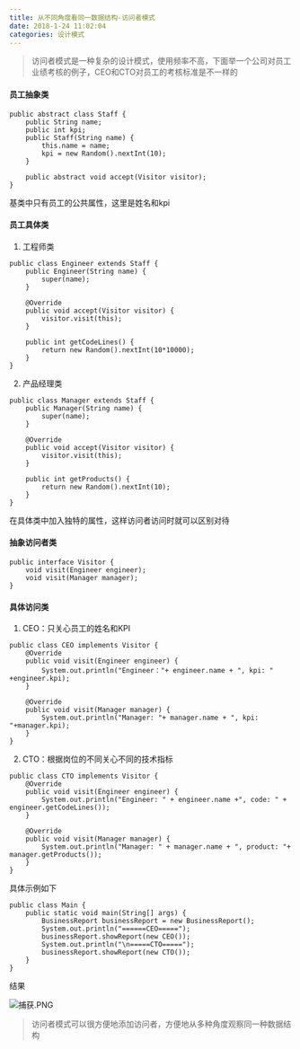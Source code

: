 ```yaml
---
title: 从不同角度看同一数据结构-访问者模式
date: 2018-1-24 11:02:04
categories: 设计模式
---
```


> 访问者模式是一种复杂的设计模式，使用频率不高，下面举一个公司对员工业绩考核的例子，CEO和CTO对员工的考核标准是不一样的

#### 员工抽象类

```
public abstract class Staff {
    public String name;
    public int kpi;
    public Staff(String name) {
        this.name = name;
        kpi = new Random().nextInt(10);
    }

    public abstract void accept(Visitor visitor);
}
```

基类中只有员工的公共属性，这里是姓名和kpi

#### 员工具体类

1. 工程师类
```
public class Engineer extends Staff {
    public Engineer(String name) {
        super(name);
    }

    @Override
    public void accept(Visitor visitor) {
        visitor.visit(this);
    }

    public int getCodeLines() {
        return new Random().nextInt(10*10000);
    }
}
```

2. 产品经理类

```
public class Manager extends Staff {
    public Manager(String name) {
        super(name);
    }

    @Override
    public void accept(Visitor visitor) {
        visitor.visit(this);
    }

    public int getProducts() {
        return new Random().nextInt(10);
    }
}
```

在具体类中加入独特的属性，这样访问者访问时就可以区别对待

#### 抽象访问者类

```
public interface Visitor {
    void visit(Engineer engineer);
    void visit(Manager manager);
}
```

#### 具体访问类

1. CEO：只关心员工的姓名和KPI
```
public class CEO implements Visitor {
    @Override
    public void visit(Engineer engineer) {
        System.out.println("Engineer："+ engineer.name + ", kpi: " +engineer.kpi);
    }

    @Override
    public void visit(Manager manager) {
        System.out.println("Manager: "+ manager.name + ", kpi: "+manager.kpi);
    }
}
```


2. CTO：根据岗位的不同关心不同的技术指标

```
public class CTO implements Visitor {
    @Override
    public void visit(Engineer engineer) {
        System.out.println("Engineer: " + engineer.name +", code: " + engineer.getCodeLines());
    }

    @Override
    public void visit(Manager manager) {
        System.out.println("Manager: " + manager.name + ", product: "+ manager.getProducts());
    }
}
```

具体示例如下

```
public class Main {
    public static void main(String[] args) {
        BusinessReport businessReport = new BusinessReport();
        System.out.println("======CEO=====");
        businessReport.showReport(new CEO());
        System.out.println("\n=====CTO=====");
        businessReport.showReport(new CTO());
    }
}
```

结果

![捕获.PNG](https://i.loli.net/2018/01/18/5a603aac801a1.png)


> 访问者模式可以很方便地添加访问者，方便地从多种角度观察同一种数据结构